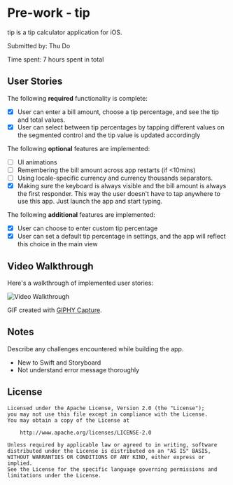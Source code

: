 # Pre-work - tip

tip is a tip calculator application for iOS.

Submitted by: Thu Do

Time spent: 7 hours spent in total

## User Stories

The following **required** functionality is complete:

* [x] User can enter a bill amount, choose a tip percentage, and see the tip and total values.
* [x] User can select between tip percentages by tapping different values on the segmented control and the tip value is updated accordingly

The following **optional** features are implemented:

* [ ] UI animations
* [ ] Remembering the bill amount across app restarts (if <10mins)
* [ ] Using locale-specific currency and currency thousands separators.
* [x] Making sure the keyboard is always visible and the bill amount is always the first responder. This way the user doesn't have to tap anywhere to use this app. Just launch the app and start typing.

The following **additional** features are implemented:

* [x] User can choose to enter custom tip percentage
* [x] User can set a default tip percentage in settings, and the app will reflect this choice in the main view

## Video Walkthrough

Here's a walkthrough of implemented user stories:

<img src='https://imgur.com/GwWin16' title='Video Walkthrough' width='' alt='Video Walkthrough' />

<blockquote class="imgur-embed-pub" lang="en" data-id="GwWin16"><a href="//imgur.com/GwWin16"></a></blockquote><script async src="//s.imgur.com/min/embed.js" charset="utf-8"></script>

GIF created with [GIPHY Capture](https://giphy.com/apps/giphycapture).

## Notes

Describe any challenges encountered while building the app.
* New to Swift and Storyboard
* Not understand error message thoroughly

## License

    Licensed under the Apache License, Version 2.0 (the "License");
    you may not use this file except in compliance with the License.
    You may obtain a copy of the License at

        http://www.apache.org/licenses/LICENSE-2.0

    Unless required by applicable law or agreed to in writing, software
    distributed under the License is distributed on an "AS IS" BASIS,
    WITHOUT WARRANTIES OR CONDITIONS OF ANY KIND, either express or implied.
    See the License for the specific language governing permissions and
    limitations under the License.
